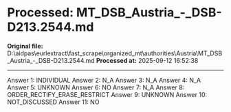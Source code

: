 # Processed: MT_DSB_Austria_-_DSB-D213.2544.md

**Original file:** D:\aidpas\eurlextract\fast_scrape\organized_mt\authorities\Austria\MT_DSB_Austria_-_DSB-D213.2544.md
**Processed at:** 2025-09-12 16:52:38

---

Answer 1: INDIVIDUAL
Answer 2: N_A
Answer 3: N_A
Answer 4: N_A
Answer 5: UNKNOWN
Answer 6: NO
Answer 7: N_A
Answer 8: ORDER_RECTIFY_ERASE_RESTRICT
Answer 9: UNKNOWN
Answer 10: NOT_DISCUSSED
Answer 11: NO